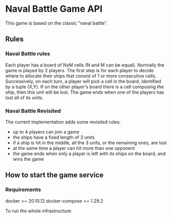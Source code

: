 # Naval Battle Game API

This game is based on the classic "naval battle".

## Rules
### Naval Battle rules
Each player has a board of NxM cells (N and M can be equal). Normally the game is played by 2 players. The first step is for each player to decide 
where to allocate their ships that consist of 1 or more consecutive cells.
Successively, on each turn, a player will pick a cell in the board, identified by a tuple (X,Y). If on the other player's board there is a cell composing the ship, then this unit will be lost.
The game ends when one of the players has lost all of its units.

### Naval Battle Revisited
The current implementation adds some revisited rules:
- up to 4 players can join a game
- the ships have a fixed length of 3 units
- if a ship is hit in the middle, all the 3 units, or the remaining ones, are lost
- at the same time a player can hit more than one opponent
- the game ends when only a player is left with its ships on the board, and wins the game

## How to start the game service

### Requirements
docker >= 20.10.12
docker-compose >= 1.29.2

To run the whole infrastructure:

